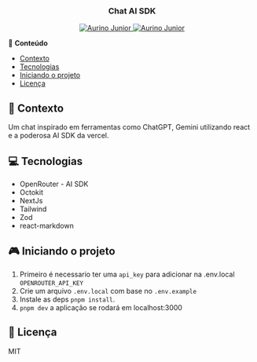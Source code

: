 <div align="center">
   <h3>Chat AI SDK</h3>
</div>

<p align="center">
   <a href="https://www.instagram.com/aurigod97/">
      <img alt="Aurino Junior" src="https://img.shields.io/badge/-aurigod97-0390fc?style=flat&logo=Instagram&logoColor=white&color=blue" />
   </a>
    <a href="https://www.linkedin.com/in/aurino-junior-7718a4158/">
      <img alt="Aurino Junior" src="https://img.shields.io/badge/-Aurino%20Junior-0390fc?style=flat&logo=Linkedin&logoColor=white&color=blue" />
   </a>
</p>

📍 **Conteúdo**

- [Contexto](#blue_book-contexto)
- [Tecnologias](#computer-tecnologias)
- [Iniciando o projeto](#video_game-iniciando-o-projeto)
- [Licença](#page_with_curl-licença)

## :blue_book: Contexto

Um chat inspirado em ferramentas como ChatGPT, Gemini utilizando react e a poderosa AI SDK da vercel.

## :computer: Tecnologias

- OpenRouter - AI SDK
- Octokit
- NextJs
- Tailwind
- Zod
- react-markdown

## :video_game: Iniciando o projeto

1. Primeiro é necessario ter uma `api_key` para adicionar na .env.local `OPENROUTER_API_KEY`
2. Crie um arquivo `.env.local` com base no `.env.example`
3. Instale as deps `pnpm install`.
4. `pnpm dev` a aplicação se rodará em localhost:3000

## :page_with_curl: Licença

MIT
